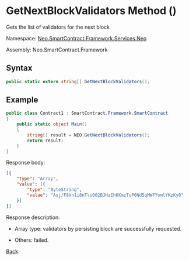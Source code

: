 # GetNextBlockValidators Method ()

Gets the list of validators for the next block

Namespace: [Neo.SmartContract.Framework.Services.Neo](../../neo.md)

Assembly: Neo.SmartContract.Framework

## Syntax

```c#
public static extern string[] GetNextBlockValidators();
```

## Example

```c#
public class Contract1 : SmartContract.Framework.SmartContract
{
    public static object Main()
    {
        string[] result = NEO.GetNextBlockValidators();
        return result;
    }
}
```

Response body:

```json
[{
	"type": "Array",
	"value": [{
		"type": "ByteString",
		"value": "Auj/F8Vn1i8nT\u002BJHzIhKKmzTuP0Nd5qMWFYomlYKzKy0"
	}]
}]
```

Response description:

- Array type: validators by persisting block are successfully requested.

- Others: failed.

[Back](../Neo.md)